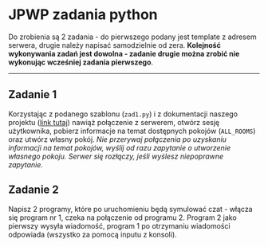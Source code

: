 # JPWP zadania python
Do zrobienia są 2 zadania - do pierwszego podany jest template z adresem serwera, drugie należy napisać samodzielnie od zera. **Kolejność wykonywania zadań jest dowolna - zadanie drugie można zrobić nie wykonując wcześniej zadania pierwszego**.

---
## Zadanie 1 
Korzystając z podanego szablonu (```zad1.py```) i z dokumentacji naszego projektu ([link tutaj](https://github.com/adambaranowski/minesweeper/blob/master/README.md)) nawiąż połączenie z serwerem, otwórz sesję użytkownika, pobierz informacje na temat dostępnych pokojów (```ALL_ROOMS```) oraz utwórz własny pokój. 
*Nie przerywaj połączenia po uzyskaniu informacji na temat pokojów, wyślij od razu zapytanie o utworzenie własnego pokoju.
Serwer się rozłączy, jeśli wyślesz niepoprawne zapytanie.* 

## Zadanie 2

Napisz 2 programy, które po uruchomieniu będą symulować czat - włącza się program nr 1, czeka na połączenie od programu 2. Program 2 jako pierwszy wysyła wiadomość, program 1 po otrzymaniu wiadomości odpowiada (wszystko za pomocą inputu z konsoli).
